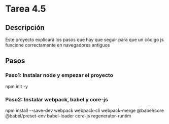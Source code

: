 # Tarea 4.5
  ## Descripción
  
  Este proyecto explicará los pasos que hay que seguir para que un código js funcione correctamente en navegadores antiguos 

  ## Pasos
  
  ### Paso1: Instalar node y empezar el proyecto
  npm init -y

  ### Paso2: Instalar webpack, babel y core-js
  npm install --save-dev webpack webpack-cli webpack-merge @babel/core @babel/preset-env babel-loader core-js regenerator-runtim

